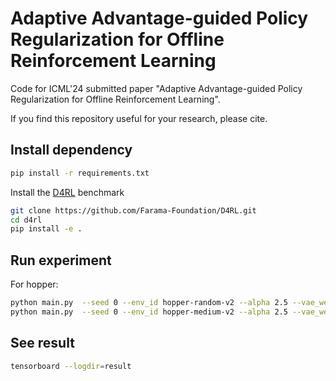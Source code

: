 # Adaptive Advantage-guided Policy Regularization for Offline Reinforcement Learning

Code for ICML'24 submitted paper "Adaptive Advantage-guided Policy Regularization for Offline Reinforcement Learning".

If you find this repository useful for your research, please cite.

## Install dependency

```bash
pip install -r requirements.txt
```

Install the [D4RL](https://github.com/Farama-Foundation/D4RL) benchmark

```bash
git clone https://github.com/Farama-Foundation/D4RL.git
cd d4rl
pip install -e .
```

## Run experiment

For hopper:

```bash
python main.py  --seed 0 --env_id hopper-random-v2 --alpha 2.5 --vae_weight 1.5 --device cuda:0 --mask 1.5 --discount 0.995
python main.py  --seed 0 --env_id hopper-medium-v2 --alpha 2.5 --vae_weight 1.0 --device cuda:0 --mask 0.4 --discount 0.995 
```

## See result

```bash
tensorboard --logdir=result
```
